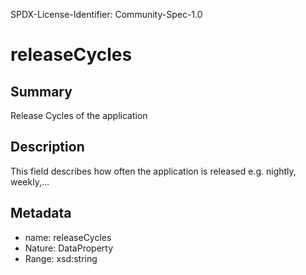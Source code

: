 SPDX-License-Identifier: Community-Spec-1.0

# releaseCycles

## Summary

Release Cycles of the application

## Description

This field describes how often the application is released
e.g. nightly, weekly,…

## Metadata

- name: releaseCycles
- Nature: DataProperty
- Range: xsd:string
